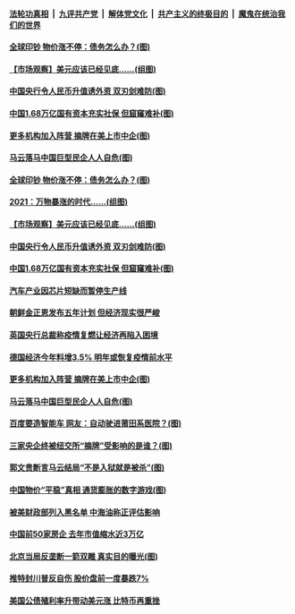 

####  [法轮功真相](../../../../basic/blob/master/README.md?t=01131902) &nbsp;|&nbsp; [九评共产党](../../../../9ping.md/blob/master/README.md?t=01131902) &nbsp;|&nbsp; [解体党文化](../../../../jtdwh.md/blob/master/README.md?t=01131902)  &nbsp;|&nbsp; [共产主义的终极目的](../../../../gczydzjmd.md/blob/master/README.md?t=01131902) &nbsp;|&nbsp; [魔鬼在统治我们的世界](../../../../mgztzwmdsj.md/blob/master/README.md?t=01131902) 

#### [全球印钞 物价涨不停：债务怎么办？(图)](../pages/p5/958945.md?t=01131902) 

#### [【市场观察】美元应该已经见底……(组图)](../pages/p5/958931.md?t=01131902) 

#### [中国央行令人民币升值诱外资 双刃剑难防(图)](../pages/p5/958895.md?t=01131902) 

#### [中国1.68万亿国有资本充实社保 但窟窿难补(图)](../pages/p5/958891.md?t=01131902) 

#### [更多机构加入阵营 摘牌在美上市中企(图)](../pages/p5/958874.md?t=01131902) 

#### [马云落马中国巨型民企人人自危(图)](../pages/p5/958811.md?t=01131902) 

#### [全球印钞 物价涨不停：债务怎么办？(图)](../pages/p5/958945.md?t=01131902) 

#### [2021：万物暴涨的时代……(组图)](../pages/p5/958940.md?t=01131902) 

#### [【市场观察】美元应该已经见底……(组图)](../pages/p5/958931.md?t=01131902) 

#### [中国央行令人民币升值诱外资 双刃剑难防(图)](../pages/p5/958895.md?t=01131902) 

#### [中国1.68万亿国有资本充实社保 但窟窿难补(图)](../pages/p5/958891.md?t=01131902) 

#### [汽车产业因芯片短缺而暂停生产线](../pages/p5/958887.md?t=01131902) 

#### [朝鲜金正恩发布五年计划 但经济现实很严峻](../pages/p5/958885.md?t=01131902) 

#### [英国央行总裁称疫情复燃让经济再陷入困境](../pages/p5/958882.md?t=01131902) 

#### [德国经济今年料增3.5% 明年或恢复疫情前水平](../pages/p5/958881.md?t=01131902) 

#### [更多机构加入阵营 摘牌在美上市中企(图)](../pages/p5/958874.md?t=01131902) 

#### [马云落马中国巨型民企人人自危(图)](../pages/p5/958811.md?t=01131902) 

#### [百度要造智能车 网友：自动驶进莆田系医院？(图)](../pages/p5/958810.md?t=01131902) 

#### [三家央企终被纽交所“摘牌”受影响的是谁？(图)](../pages/p5/958801.md?t=01131902) 

#### [郭文贵断言马云结局“不是入狱就是被杀”(图)](../pages/p5/958799.md?t=01131902) 

#### [中国物价“平稳”真相 通货膨胀的数字游戏(图)](../pages/p5/958793.md?t=01131902) 

#### [被美财政部列入黑名单 中海油称正评估影响](../pages/p5/958781.md?t=01131902) 

#### [中国前50家房企 去年市值缩水近3万亿](../pages/p5/958780.md?t=01131902) 

#### [北京当局反垄断一箭双雕 真实目的曝光(图)](../pages/p5/958772.md?t=01131902) 

#### [推特封川普反自伤 股价盘前一度暴跌7%](../pages/p5/958761.md?t=01131902) 

#### [美国公债殖利率升带动美元涨 比特币再重挫](../pages/p5/958754.md?t=01131902) 

